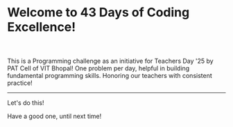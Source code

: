 <div align="left">
<br />
<h1>Welcome to 43 Days of Coding Excellence!</h1>
<br />
<br />
</div>
<div>
This is a Programming challenge as an initiative for Teachers Day '25 by PAT Cell of VIT Bhopal!
One problem per day, helpful in building fundamental programming skills. Honoring our teachers with consistent practice!
</div>


---

Let's do this!

Have a good one, until next time!
